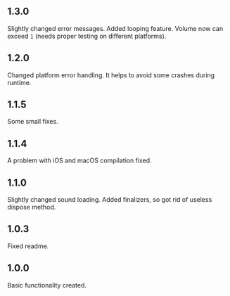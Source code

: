 ## 1.3.0

Slightly changed error messages. 
Added looping feature.
Volume now can exceed `1` (needs proper testing on different platforms).

## 1.2.0

Changed platform error handling. It helps to avoid some crashes during runtime.

## 1.1.5

Some small fixes.

## 1.1.4

A problem with iOS and macOS compilation fixed.

## 1.1.0

Slightly changed sound loading.
Added finalizers, so got rid of useless dispose method.

## 1.0.3

Fixed readme.

## 1.0.0

Basic functionality created.
